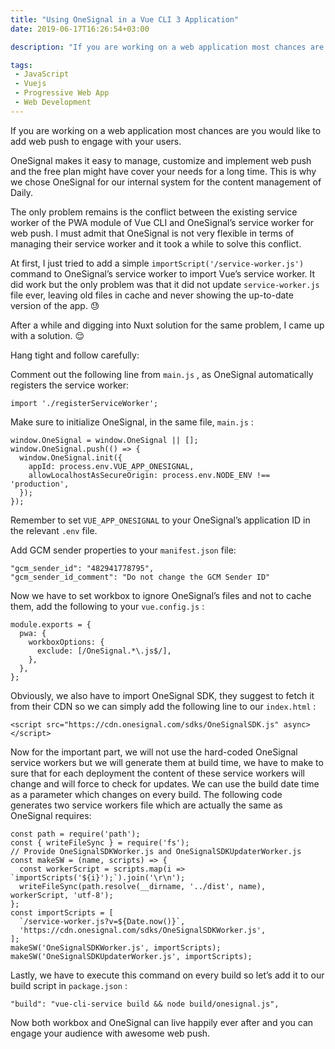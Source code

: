 ```yaml
---
title: "Using OneSignal in a Vue CLI 3 Application"
date: 2019-06-17T16:26:54+03:00

description: "If you are working on a web application most chances are you would like to add web push to engage with your users."

tags:
 - JavaScript 
 - Vuejs 
 - Progressive Web App 
 - Web Development
---
```


If you are working on a web application most chances are you would like to add
web push to engage with your users.

OneSignal makes it easy to manage, customize and implement web push and the free
plan might have cover your needs for a long time. This is why we chose OneSignal
for our internal system for the content management of Daily.

The only problem remains is the conflict between the existing service worker of
the PWA module of Vue CLI and OneSignal’s service worker for web push. I must
admit that OneSignal is not very flexible in terms of managing their service
worker and it took a while to solve this conflict.

At first, I just tried to add a simple `importScript('/service-worker.js')`
command to OneSignal’s service worker to import Vue’s service worker. It did
work but the only problem was that it did not update `service-worker.js` file
ever, leaving old files in cache and never showing the up-to-date version of the
app. 😓

After a while and digging into Nuxt solution for the same problem, I came up
with a solution. 😌

Hang tight and follow carefully:

Comment out the following line from `main.js` , as OneSignal automatically
registers the service worker:

    import './registerServiceWorker';

Make sure to initialize OneSignal, in the same file, `main.js` :

    window.OneSignal = window.OneSignal || [];
    window.OneSignal.push(() => {
      window.OneSignal.init({
        appId: process.env.VUE_APP_ONESIGNAL,
        allowLocalhostAsSecureOrigin: process.env.NODE_ENV !== 'production',
      });
    });

Remember to set `VUE_APP_ONESIGNAL` to your OneSignal’s application ID in the
relevant `.env` file.

Add GCM sender properties to your `manifest.json` file:

    "gcm_sender_id": "482941778795",
    "gcm_sender_id_comment": "Do not change the GCM Sender ID"

Now we have to set workbox to ignore OneSignal’s files and not to cache them,
add the following to your `vue.config.js` :

    module.exports = {
      pwa: {
        workboxOptions: {
          exclude: [/OneSignal.*\.js$/],
        },
      },
    };

Obviously, we also have to import OneSignal SDK, they suggest to fetch it from
their CDN so we can simply add the following line to our `index.html` :

    <script src="https://cdn.onesignal.com/sdks/OneSignalSDK.js" async></script>

Now for the important part, we will not use the hard-coded OneSignal service
workers but we will generate them at build time, we have to make to sure that
for each deployment the content of these service workers will change and will
force to check for updates. We can use the build date time as a parameter which
changes on every build. The following code generates two service workers file
which are actually the same as OneSignal requires:

    const path = require('path');
    const { writeFileSync } = require('fs');
    // Provide OneSignalSDKWorker.js and OneSignalSDKUpdaterWorker.js
    const makeSW = (name, scripts) => {
      const workerScript = scripts.map(i => `importScripts('${i}');`).join('\r\n');
      writeFileSync(path.resolve(__dirname, '../dist', name), workerScript, 'utf-8');
    };
    const importScripts = [
      `/service-worker.js?v=${Date.now()}`,
      'https://cdn.onesignal.com/sdks/OneSignalSDKWorker.js',
    ];
    makeSW('OneSignalSDKWorker.js', importScripts);
    makeSW('OneSignalSDKUpdaterWorker.js', importScripts);

Lastly, we have to execute this command on every build so let’s add it to our
build script in `package.json` :

    "build": "vue-cli-service build && node build/onesignal.js",

Now both workbox and OneSignal can live happily ever after and you can engage
your audience with awesome web push.